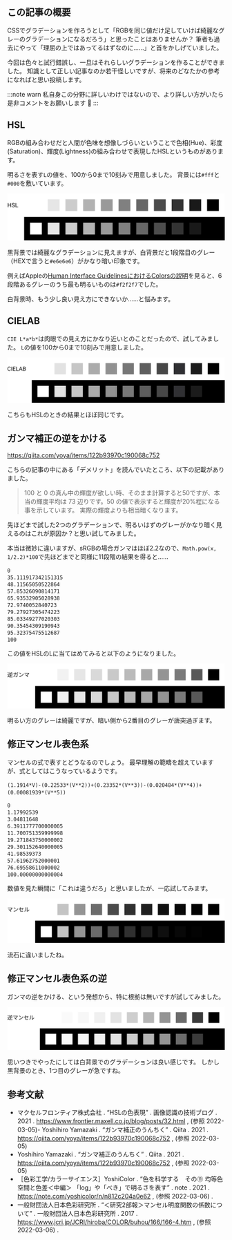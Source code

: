 <!--
title: UIのカラーパレットとして綺麗なグレーのグラデーションを考える
tags: CSS,修正マンセル表色系,色,CIELAB
-->
## この記事の概要

CSSでグラデーションを作ろうとして「RGBを同じ値だけ足していけば綺麗なグレーのグラデーションになるだろう」と思ったことはありませんか？
筆者も過去にやって「理屈の上ではあってるはずなのに……」と首をかしげていました。

今回は色々と試行錯誤し、一旦はそれらしいグラデーションを作ることができました。
知識として正しい記事なのか若干怪しいですが、将来のどなたかの参考になればと思い投稿します。

:::note warn
私自身この分野に詳しいわけではないので、より詳しい方がいたら是非コメントをお願いします :pray:
:::

## HSL

RGBの組み合わせだと人間が色味を想像しづらいということで色相(Hue)、彩度(Saturation)、輝度(Lightness)の組み合わせで表現したHSLというものがあります。

明るさを表す`L`の値を、100から0まで10刻みで用意しました。
背景には`#fff`と`#000`を敷いています。

![](../images/gray-scale-hsl.png)

黒背景では綺麗なグラデーションに見えますが、白背景だと1段階目のグレー（HEXで言うと`#e6e6e6`）がかなり暗い印象です。

例えばAppleの[Human Interface GuidelinesにおけるColorsの説明](https://developer.apple.com/design/human-interface-guidelines/ios/visual-design/color/)を見ると、6段階あるグレーのうち最も明るいものは`#f2f2f7`でした。

白背景時、もう少し良い見え方にできないか……と悩みます。

## CIELAB

`CIE L*a*b*`は肉眼での見え方にかなり近いとのことだったので、試してみました。
`L`の値を100から0まで10刻みで用意しました。

![](../images/gray-scale-cielab.png)

こちらもHSLのときの結果とほぼ同じです。

## ガンマ補正の逆をかける

https://qiita.com/yoya/items/122b93970c190068c752

こちらの記事の中にある「デメリット」を読んでいたところ、以下の記載がありました。

> 100 と 0 の真ん中の輝度が欲しい時、そのまま計算すると50ですが、本当の輝度平均は 73 辺りです。50 の値で表示すると輝度が20%程になる事を示しています。
実際の輝度よりも相当暗くなります。

先ほどまで試した2つのグラデーションで、明るいはずのグレーがかなり暗く見えるのはこれが原因か？と思い試してみました。

本当は微妙に違いますが、sRGBの場合ガンマはほぼ2.2なので、`Math.pow(x, 1/2.2)*100`で先ほどまでと同様に11段階の結果を得ると……

```
0
35.111917342151315
48.11565050522864
57.85326090814171
65.93532905028938
72.9740052840723
79.27927305474223
85.03349277020303
90.35454309190943
95.32375475512687
100
```

この値をHSLのLに当てはめてみると以下のようになりました。

![](../images/gray-scale-reverse-gamma.png)

明るい方のグレーは綺麗ですが、暗い側から2番目のグレーが唐突過ぎます。

## 修正マンセル表色系

マンセルの式で表すとどうなるのでしょう。
最早理解の範疇を超えていますが、式としてはこうなっているようです。

`(1.1914*V)-(0.22533*(V**2))+(0.23352*(V**3))-(0.020484*(V**4))+(0.00081939*(V**5))`

```
0
1.17992539
3.04811648
6.3911777700000005
11.700751359999998
19.271843750000002
29.301152640000005
41.98539373
57.61962752000001
76.69558611000002
100.00000000000004
```

数値を見た瞬間に「これは違うだろ」と思いましたが、一応試してみます。

![](../images/gray-scale-munsell.png)

流石に違いましたね。


## 修正マンセル表色系の逆

ガンマの逆をかける、という発想から、特に根拠は無いですが試してみました。

![](../images/gray-scale-reverse-munsell.png)

思いつきでやったにしては白背景でのグラデーションは良い感じです。
しかし黒背景のとき、1つ目のグレーが急ですね。

## 参考文献

- マクセルフロンティア株式会社 . “HSLの色表現” . 画像認識の技術ブログ . 2021 . https://www.frontier.maxell.co.jp/blog/posts/32.html , (参照 2022-03-05)- Yoshihiro Yamazaki . “ガンマ補正のうんちく” . Qiita . 2021 . https://qiita.com/yoya/items/122b93970c190068c752 , (参照 2022-03-05)
- Yoshihiro Yamazaki . “ガンマ補正のうんちく” . Qiita . 2021 . https://qiita.com/yoya/items/122b93970c190068c752 , (参照 2022-03-05)
- ［色彩工学/カラーサイエンス］YoshiColor . “色を科学する　その⑪ 均等色空間と色差＜中編＞ 「log」や「べき」で明るさを表す” . note . 2021 . https://note.com/yoshicolor/n/n812c204a0e62 , (参照 2022-03-06) .
- 一般財団法人日本色彩研究所 . “＜研究2部報＞マンセル明度関数の係数について” . 一般財団法人日本色彩研究所 . 2017 . https://www.jcri.jp/JCRI/hiroba/COLOR/buhou/166/166-4.htm , (参照 2022-03-06) .